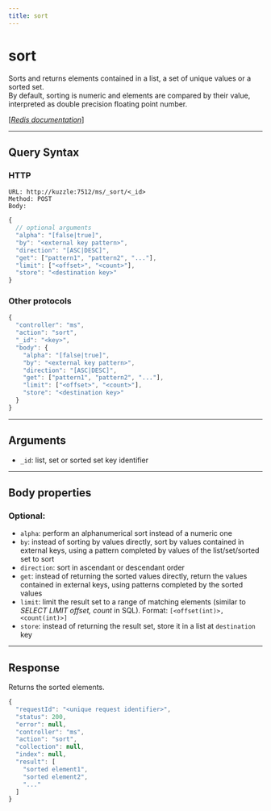 ```yaml
---
title: sort
---
```


# sort

<SinceBadge version="1.0.0" />

Sorts and returns elements contained in a list, a set of unique values or a sorted set.  
By default, sorting is numeric and elements are compared by their value, interpreted as double precision floating point number.

[[_Redis documentation_]](https://redis.io/commands/sort)

---

## Query Syntax

### HTTP

```http
URL: http://kuzzle:7512/ms/_sort/<_id>
Method: POST
Body:
```

```js
{
  // optional arguments
  "alpha": "[false|true]",
  "by": "<external key pattern>",
  "direction": "[ASC|DESC]",
  "get": ["pattern1", "pattern2", "..."],
  "limit": ["<offset>", "<count>"],
  "store": "<destination key>"
}
```

### Other protocols

```js
{
  "controller": "ms",
  "action": "sort",
  "_id": "<key>",
  "body": {
    "alpha": "[false|true]",
    "by": "<external key pattern>",
    "direction": "[ASC|DESC]",
    "get": ["pattern1", "pattern2", "..."],
    "limit": ["<offset>", "<count>"],
    "store": "<destination key>"
  }
}
```

---

## Arguments

- `_id`: list, set or sorted set key identifier

---

## Body properties

### Optional:

- `alpha`: perform an alphanumerical sort instead of a numeric one
- `by`: instead of sorting by values directly, sort by values contained in external keys, using a pattern completed by values of the list/set/sorted set to sort
- `direction`: sort in ascendant or descendant order
- `get`: instead of returning the sorted values directly, return the values contained in external keys, using patterns completed by the sorted values
- `limit`: limit the result set to a range of matching elements (similar to _SELECT LIMIT offset, count_ in SQL). Format: `[<offset(int)>, <count(int)>]`
- `store`: instead of returning the result set, store it in a list at `destination` key

---

## Response

Returns the sorted elements.

```javascript
{
  "requestId": "<unique request identifier>",
  "status": 200,
  "error": null,
  "controller": "ms",
  "action": "sort",
  "collection": null,
  "index": null,
  "result": [
    "sorted element1",
    "sorted element2",
    "..."
  ]
}
```
